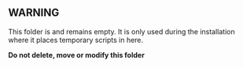 ## WARNING

This folder is and remains empty. It is only used during the installation where it places temporary scripts in here.

**Do not delete, move or modify this folder**

